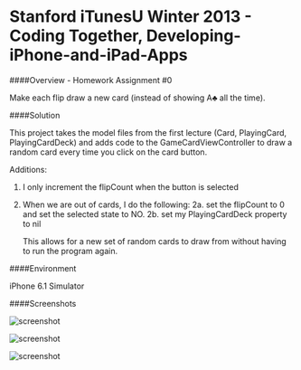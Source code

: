 Stanford iTunesU Winter 2013 - Coding Together, Developing-iPhone-and-iPad-Apps
===============================

####Overview - Homework Assignment #0

Make each flip draw a new card (instead of showing A♣ all the time).

####Solution

This project takes the model files from the first lecture (Card, PlayingCard, PlayingCardDeck) and
adds code to the GameCardViewController to draw a random card every time you click on the card button. 

Additions:

1. I only increment the flipCount when the button is selected
2. When we are out of cards, I do the following:
    2a. set the flipCount to 0 and set the selected state to NO.
    2b. set my PlayingCardDeck property to nil
    
    This allows for a new set of random cards to draw from without having to run the program again.
    
####Environment

iPhone 6.1 Simulator

####Screenshots

![screenshot](http://geeksweep.files.wordpress.com/2011/08/homework0_1.png)

![screenshot](http://geeksweep.files.wordpress.com/2011/08/homework0_2.png)

![screenshot](http://geeksweep.files.wordpress.com/2011/08/homework0_3.png)




